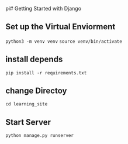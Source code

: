 pi# Getting Started with Django



## Set up the Virtual Enviorment

`python3 -m venv venv`
`source venv/bin/activate`

## install depends

`pip install -r requirements.txt`

## change Directoy

`cd learning_site`

## Start Server

`python manage.py runserver`

